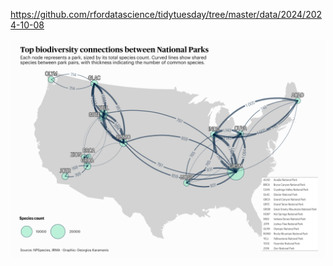 https://github.com/rfordatascience/tidytuesday/tree/master/data/2024/2024-10-08

![](plots/most_visited_nps_species.png)
